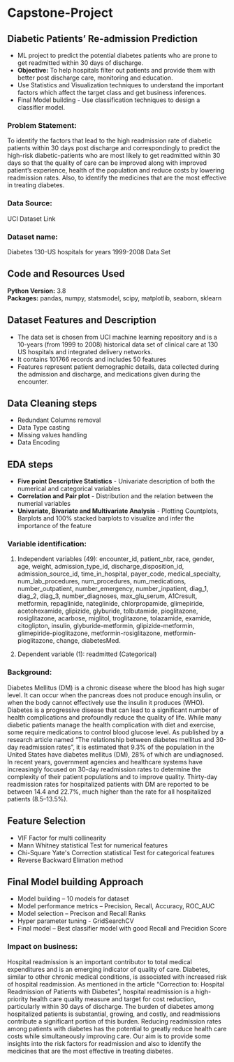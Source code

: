 # Capstone-Project
## Diabetic Patients’ Re-admission Prediction 

* ML project to predict the potential diabetes patients who are prone to get readmitted within 30 days of discharge.
* **Objective:** To help hospitals filter out patients and provide them with better post discharge care, monitoring and education.
* Use Statistics and Visualization techniques to understand the important factors which affect the target class and get business inferences.
* Final Model building - Use classification techniques to design a classifier model.

### Problem Statement: 
To identify the factors that lead to the high readmission rate of diabetic patients within 30 days post discharge and correspondingly to predict the high-risk diabetic-patients who are most likely to get readmitted within 30 days so that the quality of care can be improved along with improved patient’s experience, health of the population and reduce costs by lowering readmission rates. Also, to identify the medicines that are the most effective in treating diabetes. 

### Data Source: 
UCI Dataset Link 

### Dataset name: 
Diabetes 130-US hospitals for years 1999-2008 Data Set 

## Code and Resources Used
**Python Version:** 3.8  
**Packages:** pandas, numpy, statsmodel, scipy, matplotlib, seaborn, sklearn

## Dataset Features and Description
* The data set is chosen from UCI machine learning repository and is a 10-years (from 1999 to 2008) historical data set of clinical care at 130 US hospitals and integrated delivery networks. 
* It contains 101766 records and includes 50 features 
* Features represent patient demographic details, data collected during the admission and discharge, and medications given during the encounter.

## Data Cleaning steps
* Redundant Columns removal
* Data Type casting
*	Missing values handling
*	Data Encoding

## EDA steps
* **Five point Descriptive Statistics** - Univariate description of both the numerical and categorical variables
* **Correlation and Pair plot** - Distribution and the relation between the numerial variables
* **Univariate, Bivariate and Multivariate Analysis** - Plotting Countplots, Barplots and 100% stacked barplots to visualize and infer the importance of the feature

### Variable identification:
1. Independent variables (49): encounter_id, patient_nbr, race, gender, age, weight, admission_type_id, discharge_disposition_id, admission_source_id, time_in_hospital, payer_code, medical_specialty, num_lab_procedures, num_procedures, num_medications, number_outpatient, number_emergency, number_inpatient, diag_1, diag_2, diag_3, number_diagnoses, max_glu_serum, A1Cresult, metformin, repaglinide, nateglinide, chlorpropamide, glimepiride, 
acetohexamide, glipizide, glyburide, tolbutamide, pioglitazone, rosiglitazone, acarbose, miglitol, troglitazone, tolazamide, examide, citoglipton, insulin, glyburide-metformin,  glipizide-metformin, glimepiride-pioglitazone, metformin-rosiglitazone, metformin-pioglitazone, change, diabetesMed. 
 
2. Dependent variable (1): readmitted (Categorical) 

### Background:
Diabetes Mellitus (DM) is a chronic disease where the blood has high sugar level. It can occur when the pancreas does not produce enough insulin, or when the body cannot effectively use the insulin it produces (WHO). Diabetes is a progressive disease that can lead to a significant number of health complications and profoundly reduce the quality of life. While many diabetic patients manage the health complication with diet and exercise, some require medications to control blood glucose level. As published by a research article named “The relationship between diabetes mellitus and 30-day readmission rates”, it is estimated that 9.3% of the population in the United States have diabetes mellitus (DM), 28% of which are undiagnosed. In recent years, government agencies and healthcare systems have increasingly focused on 30-day readmission rates to determine the complexity of their patient populations and to improve quality. Thirty-day readmission rates for hospitalized patients with DM are reported to be between 14.4 and 22.7%, much higher than the rate for all hospitalized patients (8.5–13.5%).

## Feature Selection
* VIF Factor for multi collinearity
* Mann Whitney statistical Test for numerical features
* Chi-Square Yate's Correction statistical Test for categorical features
* Reverse Backward Elimation method

## Final Model building Approach
* Model building – 10 models for dataset
* Model performance metrics – Precision, Recall, Accuracy, ROC_AUC
* Model selection – Precison and Recall Ranks
* Hyper parameter tuning - GridSearchCV
* Final model – Best classifier model with good Recall and Precidion Score

### Impact on business: 
Hospital readmission is an important contributor to total medical expenditures and is an emerging indicator of quality of care. Diabetes, similar to other chronic medical conditions, is associated with increased risk of hospital readmission. As mentioned in the article “Correction to: Hospital Readmission of Patients with Diabetes”, hospital readmission is a high-priority health care quality measure and target for cost reduction, particularly within 30 days of discharge. The burden of diabetes among hospitalized patients is substantial, growing, and costly, and readmissions contribute a significant portion of this burden. Reducing readmission rates among patients with diabetes has the potential to greatly reduce health care costs while simultaneously improving care. Our aim is to provide some insights into the risk factors for readmission and also to identify the medicines that are the most effective in treating diabetes. 


